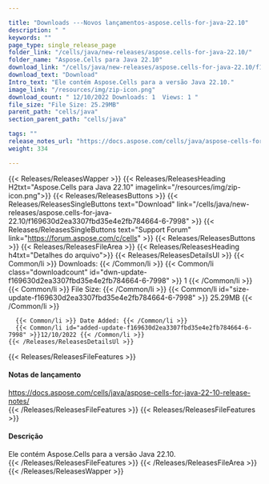 ```yaml
---

title: "Downloads ---Novos lançamentos-aspose.cells-for-java-22.10"
description: " "
keywords: ""
page_type: single_release_page
folder_link: "/cells/java/new-releases/aspose.cells-for-java-22.10/"
folder_name: "Aspose.Cells para Java 22.10"
download_link: "/cells/java/new-releases/aspose.cells-for-java-22.10/f169630d2ea3307fbd35e4e2fb784664-6-7998"
download_text: "Download"
Intro_text: "Ele contém Aspose.Cells para a versão Java 22.10."
image_link: "/resources/img/zip-icon.png"
download_count: " 12/10/2022 Downloads: 1  Views: 1 "
file_size: "File Size: 25.29MB"
parent_path: "cells/java"
section_parent_path: "cells/java"

tags: ""
release_notes_url: "https://docs.aspose.com/cells/java/aspose-cells-for-java-22-10-release-notes/"
weight: 334

---
```


{{< Releases/ReleasesWapper >}}
  {{< Releases/ReleasesHeading H2txt="Aspose.Cells para Java 22.10" imagelink="/resources/img/zip-icon.png">}}
  {{< Releases/ReleasesButtons >}}
    {{< Releases/ReleasesSingleButtons text="Download" link="/cells/java/new-releases/aspose.cells-for-java-22.10/f169630d2ea3307fbd35e4e2fb784664-6-7998" >}}
    {{< Releases/ReleasesSingleButtons text="Support Forum" link="https://forum.aspose.com/c/cells" >}}
  {{< Releases/ReleasesButtons >}}
  {{< Releases/ReleasesFileArea >}}
    {{< Releases/ReleasesHeading h4txt="Detalhes do arquivo">}}
    {{< Releases/ReleasesDetailsUl >}}
      {{< Common/li >}} Downloads: {{< /Common/li >}}
      {{< Common/li class="downloadcount" id="dwn-update-f169630d2ea3307fbd35e4e2fb784664-6-7998" >}} 1 {{< /Common/li >}}
      {{< Common/li >}} File Size: {{< /Common/li >}}
      {{< Common/li id="size-update-f169630d2ea3307fbd35e4e2fb784664-6-7998" >}} 25.29MB {{< /Common/li >}}

      {{< Common/li >}} Date Added: {{< /Common/li >}}
      {{< Common/li id="added-update-f169630d2ea3307fbd35e4e2fb784664-6-7998" >}}12/10/2022 {{< /Common/li >}}
    {{< /Releases/ReleasesDetailsUl >}}

  {{< Releases/ReleasesFileFeatures >}}
      <h4>Notas de lançamento</h4><div> <a href='https://docs.aspose.com/cells/java/aspose-cells-for-java-22-10-release-notes/'>https://docs.aspose.com/cells/java/aspose-cells-for-java-22-10-release-notes/</a></div>
  {{< /Releases/ReleasesFileFeatures >}}
  {{< Releases/ReleasesFileFeatures >}}
      <h4>Descrição</h4><div class="HTMLDescription"> Ele contém Aspose.Cells para a versão Java 22.10.</div>
  {{< /Releases/ReleasesFileFeatures >}}
 {{< /Releases/ReleasesFileArea >}}
{{< /Releases/ReleasesWapper >}}



